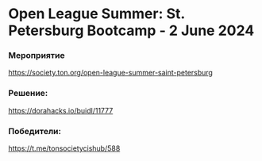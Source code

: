 # Open League Summer: St. Petersburg Bootcamp - 2 June 2024

### Мероприятие
https://society.ton.org/open-league-summer-saint-petersburg

### Решение:
https://dorahacks.io/buidl/11777

### Победители:
https://t.me/tonsocietycishub/588